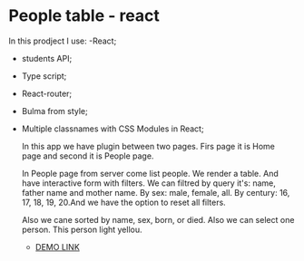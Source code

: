 # People table - react

In this prodject I use:
-React;
- students API;
- Type script;
- React-router;
- Bulma from style;
-  Multiple classnames with CSS Modules in React;

   In this app we have plugin  between two pages. Firs page it is Home page and second it is People page.

   In People page from server come list people. We render a table. And have interactive form with filters. We can filtred by query it's: name, father name and  mother name. By sex: male, female, all.
   By century: 16, 17, 18, 19, 20.And we have the option to reset all filters.

   Also we cane sorted by name, sex, born, or died. Also we can select one person. This person light yellou. 

   - [DEMO LINK](https://olgastakhova.github.io/people-table-react/)